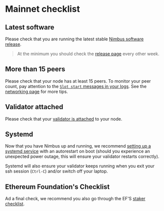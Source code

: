 # Mainnet checklist


## Latest software

Please check that you are running the latest stable [Nimbus software release](https://github.com/status-im/nimbus-eth2/releases).

> At the minimum you should check the [release page](https://github.com/status-im/nimbus-eth2/releases) every other week.

## More than 15 peers

Please check that your node has at least 15 peers. To monitor your peer count, pay attention to the [`Slot start` messages in your logs](keep-an-eye.md#keep-track-of-your-syncing-progress). See the [networking page](networking.md) for more tips.

## Validator attached

Please check that your [validator is attached](keep-an-eye.md#make-sure-your-validator-is-attached) to your node.

## Systemd

Now that you have Nimbus up and running, we recommend [setting up a systemd service](beacon-node-systemd.md) with an autorestart on boot (should you experience an unexpected power outage, this will ensure your validator restarts correctly). 

Systemd will also ensure your validator keeps running when you exit your ssh session (`Ctrl-C`) and/or switch off your laptop.


## Ethereum Foundation's Checklist

Ad a final check, we recommend you also go through the EF'S [staker checklist](https://launchpad.ethereum.org/checklist).
